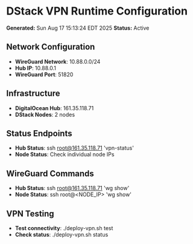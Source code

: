 # DStack VPN Runtime Configuration

**Generated:** Sun Aug 17 15:13:24 EDT 2025
**Status:** Active

## Network Configuration
- **WireGuard Network**: 10.88.0.0/24
- **Hub IP**: 10.88.0.1
- **WireGuard Port**: 51820

## Infrastructure
- **DigitalOcean Hub**: 161.35.118.71
- **DStack Nodes**:        2 nodes

## Status Endpoints
- **Hub Status**: ssh root@161.35.118.71 'vpn-status'
- **Node Status**: Check individual node IPs

## WireGuard Commands
- **Hub Status**: ssh root@161.35.118.71 'wg show'
- **Node Status**: ssh root@<NODE_IP> 'wg show'

## VPN Testing
- **Test connectivity**: ./deploy-vpn.sh test
- **Check status**: ./deploy-vpn.sh status
